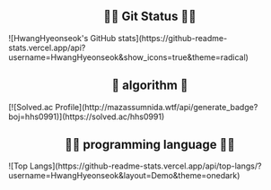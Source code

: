 <h2 align="center">
👨‍💻 Git Status 👨‍💻
</h2 align="center">
![HwangHyeonseok's GitHub stats](https://github-readme-stats.vercel.app/api?username=HwangHyeonseok&show_icons=true&theme=radical) 


<h2 align="center">
🔢 algorithm 🔢
</h2 align="center">
[![Solved.ac Profile](http://mazassumnida.wtf/api/generate_badge?boj=hhs0991)](https://solved.ac/hhs0991) 

<h2 align="center">
🧑‍💻 programming language 🧑‍💻
</h2 align="center">
![Top Langs](https://github-readme-stats.vercel.app/api/top-langs/?username=HwangHyeonseok&layout=Demo&theme=onedark) 
